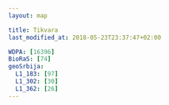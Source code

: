 ```yaml
---
layout: map

title: Tikvara
last_modified_at: 2018-05-23T23:37:47+02:00

WDPA: [16396]
BioRaS: [74]
geoSrbija:
  L1_183: [97]
  L1_302: [30]
  L1_362: [26]
---
```

